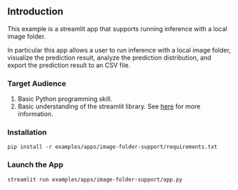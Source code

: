## Introduction

This example is a streamlit app that supports running inference with a local image folder.

In particular this app allows a user to run inference with a local image folder, visualize the prediction result, analyze the prediction distribution, and export the prediction result to an CSV file.

### Target Audience

1. Basic Python programming skill.
2. Basic understanding of the streamlit library. See [here](https://docs.streamlit.io/library/get-started/main-concepts) for more information.

### Installation

```
pip install -r examples/apps/image-folder-support/requirements.txt
```

### Launch the App

```
streamlit run examples/apps/image-folder-support/app.py
```
